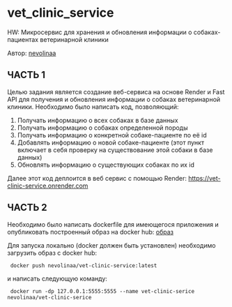 # vet_clinic_service
HW: Микросервис для хранения и обновления информации о собаках-пациентах ветеринарной клиники

Автор: [nevolinaa](https://github.com/nevolinaa)

## ЧАСТЬ 1
Целью задания является создание веб-сервиса на основе Render и Fast API для получения и обновления информации о собаках ветеринарной клиники. 
Необходимо было написать код, позволяющий:
1. Получать информацию о всех собаках в базе данных
2. Получать информацию о собаках определенной породы
3. Получать информацию о конкретной собаке-пациенте по её id
4. Добавлять информацию о новой собаке-пациенте (этот пункт включает в себя проверку на существование этой собаки в базе данных)
5. Обновлять информацию о существующих собаках по их id

Далее этот код деплоится в веб сервис с помощью Render: https://vet-clinic-service.onrender.com

## ЧАСТЬ 2
Необходимо было написать dockerfile для имеющегося приложения и опубликовать построенный образ на docker hub: [образ](https://hub.docker.com/repository/docker/nevolinaa/vet-clinic-service/general)

Для запуска локально (docker должен быть установлен) необходимо загрузить образ с docker hub:
```
 docker push nevolinaa/vet-clinic-service:latest
```
и написать следующую команду:
```
 docker run -dp 127.0.0.1:5555:5555 --name vet-clinic-serice nevolinaa/vet-clinic-serice
```
